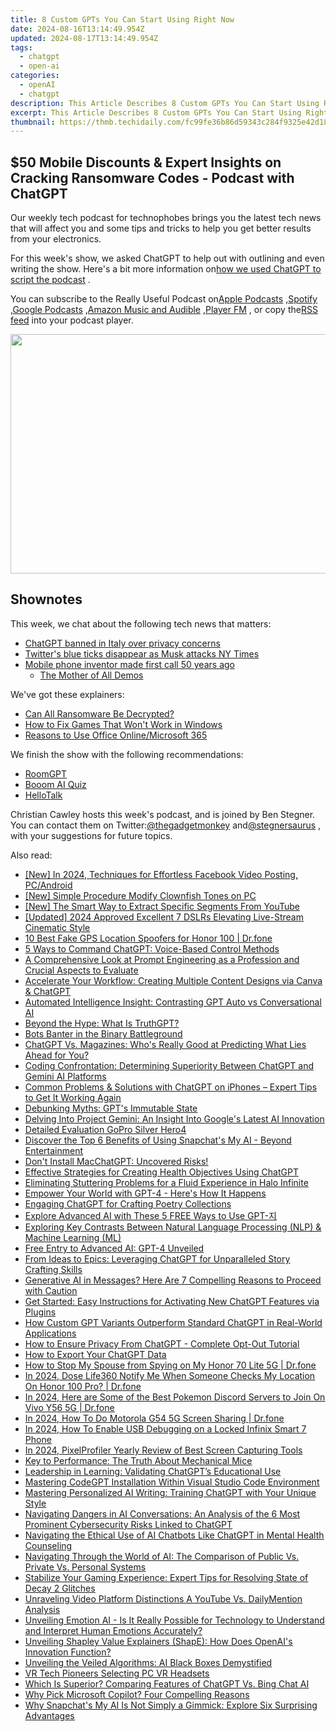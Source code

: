 ```yaml
---
title: 8 Custom GPTs You Can Start Using Right Now
date: 2024-08-16T13:14:49.954Z
updated: 2024-08-17T13:14:49.954Z
tags:
  - chatgpt
  - open-ai
categories:
  - openAI
  - chatgpt
description: This Article Describes 8 Custom GPTs You Can Start Using Right Now
excerpt: This Article Describes 8 Custom GPTs You Can Start Using Right Now
thumbnail: https://thmb.techidaily.com/fc99fe36b86d59343c284f9325e42d18bed568fbce4953c66b51cbd30def1721.jpg
---
```


## $50 Mobile Discounts & Expert Insights on Cracking Ransomware Codes - Podcast with ChatGPT

 Our weekly tech podcast for technophobes brings you the latest tech news that will affect you and some tips and tricks to help you get better results from your electronics.

 For this week's show, we asked ChatGPT to help out with outlining and even writing the show. Here's a bit more information on[how we used ChatGPT to script the podcast](https://www.makeuseof.com/i-used-chatgpt-to-script-a-podcast-heres-what-happened/) .

 You can subscribe to the Really Useful Podcast on[Apple Podcasts](https://podcasts.apple.com/gb/podcast/the-really-useful-podcast/id1437847131?mt=2) ,[Spotify](https://open.spotify.com/show/283gDxLd6OTNEpRq6tN7ha) ,[Google Podcasts](https://www.google.com/podcasts?feed=aHR0cHM6Ly9hbmNob3IuZm0vcy8zMWJlNDcwL3BvZGNhc3QvcnNz) ,[Amazon Music and Audible](https://music.amazon.co.uk/podcasts/20ab73d4-5da2-46c7-a17f-dc6eb39bdb48/The-Really-Useful-Podcast) ,[Player FM](https://player.fm/series/the-really-useful-podcast-2491856) , or copy the[RSS feed](https://feeds.transistor.fm/the-really-useful-podcast) into your podcast player.

<!-- affiliate ads begin -->
<a href="https://ship7com.pxf.io/c/5597632/1509856/17634" target="_top" id="1509856"><img src="//a.impactradius-go.com/display-ad/17634-1509856" border="0" alt="" width="730" height="383"/></a>
<!-- affiliate ads end -->
## Shownotes

This week, we chat about the following tech news that matters:

* [ChatGPT banned in Italy over privacy concerns](https://www.bbc.co.uk/news/technology-65139406)
* [Twitter's blue ticks disappear as Musk attacks NY Times](https://www.bbc.co.uk/news/technology-65156216)
* [Mobile phone inventor made first call 50 years ago](https://www.bbc.co.uk/news/technology-65112048)  
  * [The Mother of All Demos](https://www.youtube.com/watch?v=B6rKUf9DWRI)

We've got these explainers:

* [Can All Ransomware Be Decrypted?](https://www.makeuseof.com/can-all-ransomware-be-decrypted/)
* [How to Fix Games That Won't Work in Windows](https://www.makeuseof.com/fix-games-not-working-windows/)
* [Reasons to Use Office Online/Microsoft 365](https://www.makeuseof.com/tag/dont-pay-word-5-reasons-use-office-online/)

We finish the show with the following recommendations:

* [RoomGPT](http://https://www.roomgpt.io/)
* [Booom AI Quiz](https://booom.ai/)
* [HelloTalk](https://www.hellotalk.com/?lang=en)

 Christian Cawley hosts this week's podcast, and is joined by Ben Stegner. You can contact them on Twitter:[@thegadgetmonkey](https://twitter.com/thegadgetmonkey) and[@stegnersaurus](https://twitter.com/stegnersaurus) , with your suggestions for future topics.


<ins class="adsbygoogle"
     style="display:block"
     data-ad-format="autorelaxed"
     data-ad-client="ca-pub-7571918770474297"
     data-ad-slot="1223367746"></ins>



<ins class="adsbygoogle"
     style="display:block"
     data-ad-client="ca-pub-7571918770474297"
     data-ad-slot="8358498916"
     data-ad-format="auto"
     data-full-width-responsive="true"></ins>

<span class="atpl-alsoreadstyle">Also read:</span>
<div><ul>
<li><a href="https://facebook-video-content.techidaily.com/new-in-2024-techniques-for-effortless-facebook-video-posting-pcandroid/"><u>[New] In 2024, Techniques for Effortless Facebook Video Posting, PC/Android</u></a></li>
<li><a href="https://extra-support.techidaily.com/new-simple-procedure-modify-clownfish-tones-on-pc/"><u>[New] Simple Procedure  Modify Clownfish Tones on PC</u></a></li>
<li><a href="https://facebook-video-share.techidaily.com/new-the-smart-way-to-extract-specific-segments-from-youtube/"><u>[New] The Smart Way to Extract Specific Segments From YouTube</u></a></li>
<li><a href="https://facebook-video-footage.techidaily.com/updated-2024-approved-excellent-7-dslrs-elevating-live-stream-cinematic-style/"><u>[Updated] 2024 Approved  Excellent 7 DSLRs Elevating Live-Stream Cinematic Style</u></a></li>
<li><a href="https://location-fake.techidaily.com/10-best-fake-gps-location-spoofers-for-honor-100-drfone-by-drfone-virtual-android/"><u>10 Best Fake GPS Location Spoofers for Honor 100 | Dr.fone</u></a></li>
<li><a href="https://tech-revival.techidaily.com/5-ways-to-command-chatgpt-voice-based-control-methods/"><u>5 Ways to Command ChatGPT: Voice-Based Control Methods</u></a></li>
<li><a href="https://tech-revival.techidaily.com/a-comprehensive-look-at-prompt-engineering-as-a-profession-and-crucial-aspects-to-evaluate/"><u>A Comprehensive Look at Prompt Engineering as a Profession and Crucial Aspects to Evaluate</u></a></li>
<li><a href="https://tech-revival.techidaily.com/accelerate-your-workflow-creating-multiple-content-designs-via-canva-and-chatgpt/"><u>Accelerate Your Workflow: Creating Multiple Content Designs via Canva & ChatGPT</u></a></li>
<li><a href="https://tech-revival.techidaily.com/automated-intelligence-insight-contrasting-gpt-auto-vs-conversational-ai/"><u>Automated Intelligence Insight: Contrasting GPT Auto vs Conversational AI</u></a></li>
<li><a href="https://tech-revival.techidaily.com/beyond-the-hype-what-is-truthgpt/"><u>Beyond the Hype: What Is TruthGPT?</u></a></li>
<li><a href="https://tech-revival.techidaily.com/bots-banter-in-the-binary-battleground/"><u>Bots Banter in the Binary Battleground</u></a></li>
<li><a href="https://tech-revival.techidaily.com/chatgpt-vs-magazines-whos-really-good-at-predicting-what-lies-ahead-for-you/"><u>ChatGPT Vs. Magazines: Who's Really Good at Predicting What Lies Ahead for You?</u></a></li>
<li><a href="https://tech-revival.techidaily.com/coding-confrontation-determining-superiority-between-chatgpt-and-gemini-ai-platforms/"><u>Coding Confrontation: Determining Superiority Between ChatGPT and Gemini AI Platforms</u></a></li>
<li><a href="https://tech-revival.techidaily.com/common-problems-and-solutions-with-chatgpt-on-iphones-expert-tips-to-get-it-working-again/"><u>Common Problems & Solutions with ChatGPT on iPhones – Expert Tips to Get It Working Again</u></a></li>
<li><a href="https://tech-revival.techidaily.com/debunking-myths-gpts-immutable-state/"><u>Debunking Myths: GPT's Immutable State</u></a></li>
<li><a href="https://tech-revival.techidaily.com/delving-into-project-gemini-an-insight-into-googles-latest-ai-innovation/"><u>Delving Into Project Gemini: An Insight Into Google's Latest AI Innovation</u></a></li>
<li><a href="https://article-posts.techidaily.com/detailed-evaluation-gopro-silver-hero4/"><u>Detailed Evaluation  GoPro Silver Hero4</u></a></li>
<li><a href="https://tech-revival.techidaily.com/discover-the-top-6-benefits-of-using-snapchats-my-ai-beyond-entertainment/"><u>Discover the Top 6 Benefits of Using Snapchat's My AI - Beyond Entertainment</u></a></li>
<li><a href="https://tech-revival.techidaily.com/1721983608326-dont-install-macchatgpt-uncovered-risks/"><u>Don't Install MacChatGPT: Uncovered Risks!</u></a></li>
<li><a href="https://tech-revival.techidaily.com/effective-strategies-for-creating-health-objectives-using-chatgpt/"><u>Effective Strategies for Creating Health Objectives Using ChatGPT</u></a></li>
<li><a href="https://win-blog.techidaily.com/eliminating-stuttering-problems-for-a-fluid-experience-in-halo-infinite/"><u>Eliminating Stuttering Problems for a Fluid Experience in Halo Infinite</u></a></li>
<li><a href="https://tech-revival.techidaily.com/empower-your-world-with-gpt-4-heres-how-it-happens/"><u>Empower Your World with GPT-4 - Here's How It Happens</u></a></li>
<li><a href="https://tech-revival.techidaily.com/engaging-chatgpt-for-crafting-poetry-collections/"><u>Engaging ChatGPT for Crafting Poetry Collections</u></a></li>
<li><a href="https://tech-revival.techidaily.com/explore-advanced-ai-with-these-5-free-ways-to-use-gpt/"><u>Explore Advanced AI with These 5 FREE Ways to Use GPT-지</u></a></li>
<li><a href="https://tech-revival.techidaily.com/exploring-key-contrasts-between-natural-language-processing-nlp-and-machine-learning-ml/"><u>Exploring Key Contrasts Between Natural Language Processing (NLP) & Machine Learning (ML)</u></a></li>
<li><a href="https://tech-revival.techidaily.com/free-entry-to-advanced-ai-gpt-4-unveiled/"><u>Free Entry to Advanced AI: GPT-4 Unveiled</u></a></li>
<li><a href="https://tech-revival.techidaily.com/from-ideas-to-epics-leveraging-chatgpt-for-unparalleled-story-crafting-skills/"><u>From Ideas to Epics: Leveraging ChatGPT for Unparalleled Story Crafting Skills</u></a></li>
<li><a href="https://tech-revival.techidaily.com/generative-ai-in-messages-here-are-7-compelling-reasons-to-proceed-with-caution/"><u>Generative AI in Messages? Here Are 7 Compelling Reasons to Proceed with Caution</u></a></li>
<li><a href="https://tech-revival.techidaily.com/get-started-easy-instructions-for-activating-new-chatgpt-features-via-plugins/"><u>Get Started: Easy Instructions for Activating New ChatGPT Features via Plugins</u></a></li>
<li><a href="https://tech-revival.techidaily.com/how-custom-gpt-variants-outperform-standard-chatgpt-in-real-world-applications/"><u>How Custom GPT Variants Outperform Standard ChatGPT in Real-World Applications</u></a></li>
<li><a href="https://tech-revival.techidaily.com/how-to-ensure-privacy-from-chatgpt-complete-opt-out-tutorial/"><u>How to Ensure Privacy From ChatGPT - Complete Opt-Out Tutorial</u></a></li>
<li><a href="https://tech-revival.techidaily.com/how-to-export-your-chatgpt-data/"><u>How to Export Your ChatGPT Data</u></a></li>
<li><a href="https://change-location.techidaily.com/how-to-stop-my-spouse-from-spying-on-my-honor-70-lite-5g-drfone-by-drfone-virtual-android/"><u>How to Stop My Spouse from Spying on My Honor 70 Lite 5G | Dr.fone</u></a></li>
<li><a href="https://review-topics.techidaily.com/in-2024-dose-life360-notify-me-when-someone-checks-my-location-on-honor-100-pro-drfone-by-drfone-virtual-android/"><u>In 2024, Dose Life360 Notify Me When Someone Checks My Location On Honor 100 Pro? | Dr.fone</u></a></li>
<li><a href="https://change-location.techidaily.com/in-2024-here-are-some-of-the-best-pokemon-discord-servers-to-join-on-vivo-y56-5g-drfone-by-drfone-virtual-android/"><u>In 2024, Here are Some of the Best Pokemon Discord Servers to Join On Vivo Y56 5G | Dr.fone</u></a></li>
<li><a href="https://screen-mirror.techidaily.com/in-2024-how-to-do-motorola-g54-5g-screen-sharing-drfone-by-drfone-android/"><u>In 2024, How To Do Motorola G54 5G Screen Sharing | Dr.fone</u></a></li>
<li><a href="https://unlock-android.techidaily.com/in-2024-how-to-enable-usb-debugging-on-a-locked-infinix-smart-7-phone-by-drfone-android/"><u>In 2024, How To Enable USB Debugging on a Locked Infinix Smart 7 Phone</u></a></li>
<li><a href="https://screen-mirroring-recording.techidaily.com/in-2024-pixelprofiler-yearly-review-of-best-screen-capturing-tools/"><u>In 2024, PixelProfiler  Yearly Review of Best Screen Capturing Tools</u></a></li>
<li><a href="https://tech-revival.techidaily.com/key-to-performance-the-truth-about-mechanical-mice/"><u>Key to Performance: The Truth About Mechanical Mice</u></a></li>
<li><a href="https://tech-revival.techidaily.com/leadership-in-learning-validating-chatgpts-educational-use/"><u>Leadership in Learning: Validating ChatGPT’s Educational Use</u></a></li>
<li><a href="https://tech-revival.techidaily.com/mastering-codegpt-installation-within-visual-studio-code-environment/"><u>Mastering CodeGPT Installation Within Visual Studio Code Environment</u></a></li>
<li><a href="https://tech-revival.techidaily.com/mastering-personalized-ai-writing-training-chatgpt-with-your-unique-style/"><u>Mastering Personalized AI Writing: Training ChatGPT with Your Unique Style</u></a></li>
<li><a href="https://tech-revival.techidaily.com/navigating-dangers-in-ai-conversations-an-analysis-of-the-6-most-prominent-cybersecurity-risks-linked-to-chatgpt/"><u>Navigating Dangers in AI Conversations: An Analysis of the 6 Most Prominent Cybersecurity Risks Linked to ChatGPT</u></a></li>
<li><a href="https://tech-revival.techidaily.com/navigating-the-ethical-use-of-ai-chatbots-like-chatgpt-in-mental-health-counseling/"><u>Navigating the Ethical Use of AI Chatbots Like ChatGPT in Mental Health Counseling</u></a></li>
<li><a href="https://tech-revival.techidaily.com/navigating-through-the-world-of-ai-the-comparison-of-public-vs-private-vs-personal-systems/"><u>Navigating Through the World of AI: The Comparison of Public Vs. Private Vs. Personal Systems</u></a></li>
<li><a href="https://program-issues.techidaily.com/stabilize-your-gaming-experience-expert-tips-for-resolving-state-of-decay-2-glitches/"><u>Stabilize Your Gaming Experience: Expert Tips for Resolving State of Decay 2 Glitches</u></a></li>
<li><a href="https://youtube-clips.techidaily.com/unraveling-video-platform-distinctions-a-youtube-vs-dailymention-analysis/"><u>Unraveling Video Platform Distinctions  A YouTube Vs. DailyMention Analysis</u></a></li>
<li><a href="https://tech-revival.techidaily.com/unveiling-emotion-ai-is-it-really-possible-for-technology-to-understand-and-interpret-human-emotions-accurately/"><u>Unveiling Emotion AI - Is It Really Possible for Technology to Understand and Interpret Human Emotions Accurately?</u></a></li>
<li><a href="https://tech-revival.techidaily.com/unveiling-shapley-value-explainers-shape-how-does-openais-innovation-function/"><u>Unveiling Shapley Value Explainers (ShapE): How Does OpenAI's Innovation Function?</u></a></li>
<li><a href="https://tech-revival.techidaily.com/unveiling-the-veiled-algorithms-ai-black-boxes-demystified/"><u>Unveiling the Veiled Algorithms: AI Black Boxes Demystified</u></a></li>
<li><a href="https://extra-lessons.techidaily.com/vr-tech-pioneers-selecting-pc-vr-headsets/"><u>VR Tech Pioneers  Selecting PC VR Headsets</u></a></li>
<li><a href="https://tech-revival.techidaily.com/which-is-superior-comparing-features-of-chatgpt-vs-bing-chat-ai/"><u>Which Is Superior? Comparing Features of ChatGPT Vs. Bing Chat AI</u></a></li>
<li><a href="https://tech-revival.techidaily.com/why-pick-microsoft-copilot-four-compelling-reasons/"><u>Why Pick Microsoft Copilot? Four Compelling Reasons</u></a></li>
<li><a href="https://tech-revival.techidaily.com/why-snapchats-my-ai-is-not-simply-a-gimmick-explore-six-surprising-advantages/"><u>Why Snapchat's My AI Is Not Simply a Gimmick: Explore Six Surprising Advantages</u></a></li>
</ul></div>
